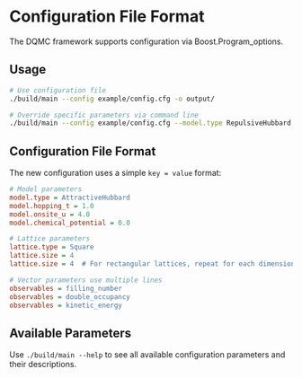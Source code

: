 # Configuration File Format

The DQMC framework supports configuration via Boost.Program_options.

## Usage

```bash
# Use configuration file
./build/main --config example/config.cfg -o output/

# Override specific parameters via command line
./build/main --config example/config.cfg --model.type RepulsiveHubbard --mc.beta 4.0
```

## Configuration File Format

The new configuration uses a simple `key = value` format:

```ini
# Model parameters
model.type = AttractiveHubbard
model.hopping_t = 1.0
model.onsite_u = 4.0
model.chemical_potential = 0.0

# Lattice parameters
lattice.type = Square
lattice.size = 4
lattice.size = 4  # For rectangular lattices, repeat for each dimension

# Vector parameters use multiple lines
observables = filling_number
observables = double_occupancy
observables = kinetic_energy
```

## Available Parameters

Use `./build/main --help` to see all available configuration parameters and their descriptions.
